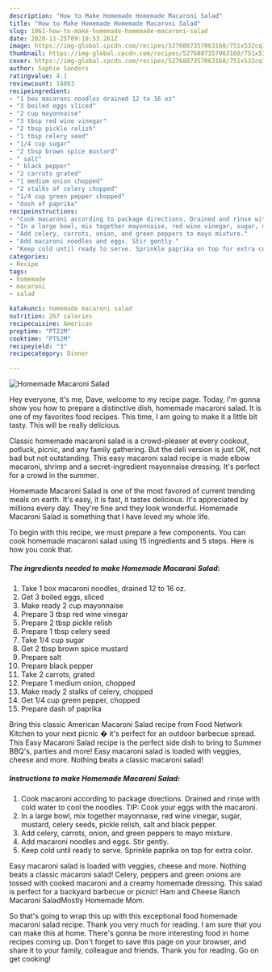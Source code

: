 ```yaml
---
description: "How to Make Homemade Homemade Macaroni Salad"
title: "How to Make Homemade Homemade Macaroni Salad"
slug: 1061-how-to-make-homemade-homemade-macaroni-salad
date: 2020-11-25T09:18:53.261Z
image: https://img-global.cpcdn.com/recipes/5276887357063168/751x532cq70/homemade-macaroni-salad-recipe-main-photo.jpg
thumbnail: https://img-global.cpcdn.com/recipes/5276887357063168/751x532cq70/homemade-macaroni-salad-recipe-main-photo.jpg
cover: https://img-global.cpcdn.com/recipes/5276887357063168/751x532cq70/homemade-macaroni-salad-recipe-main-photo.jpg
author: Sophie Sanders
ratingvalue: 4.1
reviewcount: 14863
recipeingredient:
- "1 box macaroni noodles drained 12 to 16 oz"
- "3 boiled eggs sliced"
- "2 cup mayonnaise"
- "3 tbsp red wine vinegar"
- "2 tbsp pickle relish"
- "1 tbsp celery seed"
- "1/4 cup sugar"
- "2 tbsp brown spice mustard"
- " salt"
- " black pepper"
- "2 carrots grated"
- "1 medium onion chopped"
- "2 stalks of celery chopped"
- "1/4 cup green pepper chopped"
- "dash of paprika"
recipeinstructions:
- "Cook macaroni according to package directions. Drained and rinse with cold water to cool the noodles. TIP: Cook your eggs with the macaroni."
- "In a large bowl, mix together mayonnaise, red wine vinegar, sugar, mustard, celery seeds, pickle relish, salt and black pepper."
- "Add celery, carrots, onion, and green peppers to mayo mixture."
- "Add macaroni noodles and eggs. Stir gently."
- "Keep cold until ready to serve. Sprinkle paprika on top for extra color."
categories:
- Recipe
tags:
- homemade
- macaroni
- salad

katakunci: homemade macaroni salad 
nutrition: 267 calories
recipecuisine: American
preptime: "PT22M"
cooktime: "PT52M"
recipeyield: "3"
recipecategory: Dinner

---
```



![Homemade Macaroni Salad](https://img-global.cpcdn.com/recipes/5276887357063168/751x532cq70/homemade-macaroni-salad-recipe-main-photo.jpg)

Hey everyone, it's me, Dave, welcome to my recipe page. Today, I'm gonna show you how to prepare a distinctive dish, homemade macaroni salad. It is one of my favorites food recipes. This time, I am going to make it a little bit tasty. This will be really delicious.

Classic homemade macaroni salad is a crowd-pleaser at every cookout, potluck, picnic, and any family gathering. But the deli version is just OK, not bad but not outstanding. This easy macaroni salad recipe is made elbow macaroni, shrimp and a secret-ingredient mayonnaise dressing. It&#39;s perfect for a crowd in the summer.

Homemade Macaroni Salad is one of the most favored of current trending meals on earth. It's easy, it is fast, it tastes delicious. It's appreciated by millions every day. They're fine and they look wonderful. Homemade Macaroni Salad is something that I have loved my whole life.


To begin with this recipe, we must prepare a few components. You can cook homemade macaroni salad using 15 ingredients and 5 steps. Here is how you cook that.

<!--inarticleads1-->

##### The ingredients needed to make Homemade Macaroni Salad:

1. Take 1 box macaroni noodles, drained 12 to 16 oz.
1. Get 3 boiled eggs, sliced
1. Make ready 2 cup mayonnaise
1. Prepare 3 tbsp red wine vinegar
1. Prepare 2 tbsp pickle relish
1. Prepare 1 tbsp celery seed
1. Take 1/4 cup sugar
1. Get 2 tbsp brown spice mustard
1. Prepare  salt
1. Prepare  black pepper
1. Take 2 carrots, grated
1. Prepare 1 medium onion, chopped
1. Make ready 2 stalks of celery, chopped
1. Get 1/4 cup green pepper, chopped
1. Prepare dash of paprika


Bring this classic American Macaroni Salad recipe from Food Network Kitchen to your next picnic � it&#39;s perfect for an outdoor barbecue spread. This Easy Macaroni Salad recipe is the perfect side dish to bring to Summer BBQ&#39;s, parties and more! Easy macaroni salad is loaded with veggies, cheese and more. Nothing beats a classic macaroni salad! 

<!--inarticleads2-->

##### Instructions to make Homemade Macaroni Salad:

1. Cook macaroni according to package directions. Drained and rinse with cold water to cool the noodles. TIP: Cook your eggs with the macaroni.
1. In a large bowl, mix together mayonnaise, red wine vinegar, sugar, mustard, celery seeds, pickle relish, salt and black pepper.
1. Add celery, carrots, onion, and green peppers to mayo mixture.
1. Add macaroni noodles and eggs. Stir gently.
1. Keep cold until ready to serve. Sprinkle paprika on top for extra color.


Easy macaroni salad is loaded with veggies, cheese and more. Nothing beats a classic macaroni salad! Celery, peppers and green onions are tossed with cooked macaroni and a creamy homemade dressing. This salad is perfect for a backyard barbecue or picnic! Ham and Cheese Ranch Macaroni SaladMostly Homemade Mom. 

So that's going to wrap this up with this exceptional food homemade macaroni salad recipe. Thank you very much for reading. I am sure that you can make this at home. There's gonna be more interesting food in home recipes coming up. Don't forget to save this page on your browser, and share it to your family, colleague and friends. Thank you for reading. Go on get cooking!
